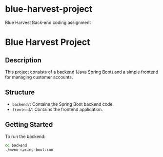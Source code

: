# blue-harvest-project
Blue Harvest Back-end coding assignment

# Blue Harvest Project

## Description
This project consists of a backend (Java Spring Boot) and a simple frontend for managing customer accounts.

## Structure
- `backend/`: Contains the Spring Boot backend code.
- `frontend/`: Contains the frontend application.

## Getting Started
To run the backend:
```bash
cd backend
./mvnw spring-boot:run

